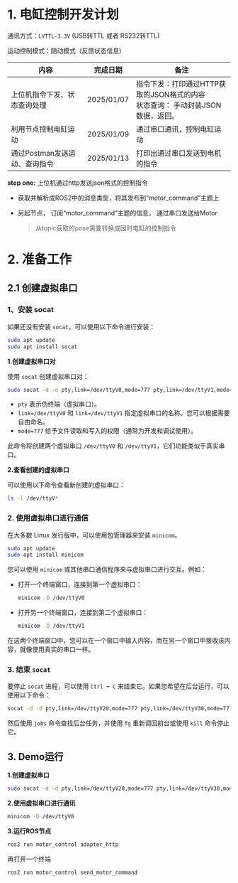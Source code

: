 # 1. 电缸控制开发计划

通讯方式：`LVTTL-3.3V`   (USB转TTL  或者 RS232转TTL)

运动控制模式：随动模式（反馈状态信息）



| 内容                          | 完成日期   | 备注                                                         |
| ----------------------------- | ---------- | ------------------------------------------------------------ |
| 上位机指令下发、状态查询处理  | 2025/01/07 | 指令下发：打印通过HTTP获取的JSON格式的内容<br />状态查询： 手动封装JSON数据，返回。 |
| 利用节点控制电缸运动          | 2025/01/09 | 通过串口通讯，控制电缸运动                                   |
| 通过Postman发送运动、查询指令 | 2025/01/13 | 打印出通过串口发送到电机的指令                               |

**step one:** 上位机通过http发送json格式的控制指令

- 获取并解析成ROS2中的消息类型，将其发布到“motor_command”主题上

- 另起节点， 订阅“motor_command”主题的信息， 通过串口发送给Motor

	> 从topic获取的pose需要转换成因时电缸的控制指令

	







#  2. 准备工作

## 2.1 创建虚拟串口

### 1、安装 socat

如果还没有安装 `socat`，可以使用以下命令进行安装：

```bash
sudo apt update
sudo apt install socat
```

**1.创建虚拟串口对** 

使用 `socat` 创建虚拟串口对：

```bash
sudo socat -d -d pty,link=/dev/ttyV0,mode=777 pty,link=/dev/ttyV1,mode=777
```

- `pty` 表示伪终端（虚拟串口）。
- `link=/dev/ttyV0` 和 `link=/dev/ttyV1` 指定虚拟串口的名称。您可以根据需要自由命名。
- `mode=777` 给予文件读取和写入的权限（通常为开发和调试使用）。

此命令将创建两个虚拟串口 `/dev/ttyV0` 和 `/dev/ttyV1`，它们功能类似于真实串口。

**2.查看创建的虚拟串口** 

可以使用以下命令查看新创建的虚拟串口：

```bash
ls -l /dev/ttyV*
```

### 2. 使用虚拟串口进行通信

在大多数 Linux 发行版中，可以使用包管理器来安装 `minicom`。

```bash
sudo apt update
sudo apt install minicom
```

您可以使用 `minicom` 或其他串口通信程序来与虚拟串口进行交互。例如：

- 打开一个终端窗口，连接到第一个虚拟串口：

	```bash
	minicom -D /dev/ttyV0
	```

- 打开另一个终端窗口，连接到第二个虚拟串口：

	```bash
	minicom -D /dev/ttyV1
	```

在这两个终端窗口中，您可以在一个窗口中输入内容，而在另一个窗口中接收该内容，就像使用真实的串口一样。

### 3. 结束 `socat`

要停止 `socat` 进程，可以使用 `Ctrl + C` 来结束它。如果您希望在后台运行，可以使用以下命令：

```bash
socat -d -d pty,link=/dev/ttyV20,mode=777 pty,link=/dev/ttyV30,mode=777 &
```

然后使用 `jobs` 命令查找后台任务，并使用 `fg` 重新调回前台或使用 `kill` 命令停止它。





## 3. Demo运行

**1.创建虚拟串口**

```bash
sudo socat -d -d pty,link=/dev/ttyV20,mode=777 pty,link=/dev/ttyV30,mode=777
```

**2.使用虚拟串口进行通讯**

```bash
minicom -D /dev/ttyV0
```

**3.运行ROS节点**

```bash
ros2 run motor_control adapter_http
```

再打开一个终端

```bash
ros2 run motor_control send_motor_command
```


